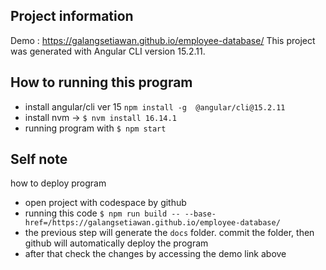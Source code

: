 ## Project information

Demo : https://galangsetiawan.github.io/employee-database/
This project was generated with Angular CLI version 15.2.11.


## How to running this program
- install angular/cli ver 15 `npm install -g  @angular/cli@15.2.11`
- install nvm ->  `$ nvm install 16.14.1`
- running program with `$ npm start`


## Self note
how to deploy program
- open project with codespace by github
- running this code `$ npm run build -- --base-href=/https://galangsetiawan.github.io/employee-database/`
- the previous step will generate the `docs` folder. commit the folder, then github will automatically deploy the program
- after that check the changes by accessing the demo link above
